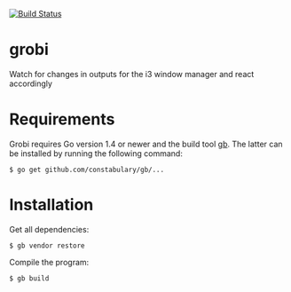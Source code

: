 [![Build Status](https://travis-ci.org/fd0/grobi.svg?branch=master)](https://travis-ci.org/fd0/grobi)

# grobi
Watch for changes in outputs for the i3 window manager and react accordingly

# Requirements

Grobi requires Go version 1.4 or newer and the build tool [gb](https://getgb.io). The latter can be installed by running the following command:
```shell
$ go get github.com/constabulary/gb/...
```

# Installation

Get all dependencies:
```shell
$ gb vendor restore
```

Compile the program:
```shell
$ gb build
```
